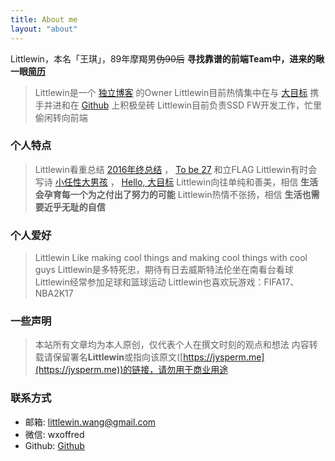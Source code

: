 ```yaml
---
title: About me
layout: "about"
---
```


Littlewin，本名「王琪」，89年摩羯男~~伪90后~~
**寻找靠谱的前端Team中，进来的瞅一眼[简历](/resume)**

> Littlewin是一个 [独立博客](http://littlewin.info) 的Owner
> Littlewin目前热情集中在与 [大目标](http://littlewin.info/2016/11/07/Hello,%20%E5%A4%A7%E7%9B%AE%E6%A0%87/) 携手并进和在 [Github](https://github.com/littlewin-wang) 上积极垒砖
> Littlewin目前负责SSD FW开发工作，忙里偷闲转向前端

### 个人特点
> Littlewin看重总结 [2016年终总结](http://littlewin.info/2016/12/30/2016%E5%B9%B4%E7%BB%88%E6%80%BB%E7%BB%93/) ， [To be 27](http://littlewin.info/2016/12/22/To%20be%2027/) 和立FLAG
> Littlewin有时会写诗 [小任性大男孩](http://littlewin.info/2016/10/17/%E5%B0%8F%E4%BB%BB%E6%80%A7%E5%A4%A7%E7%94%B7%E5%AD%A9/) ， [Hello, 大目标](http://littlewin.info/2016/11/07/Hello,%20%E5%A4%A7%E7%9B%AE%E6%A0%87/)
> Littlewin向往单纯和善美，相信 **生活会孕育每一个为之付出了努力的可能**
> Littlewin热情不张扬，相信 **生活也需要近乎无耻的自信**

### 个人爱好
> Littlewin Like making cool things and making cool things with cool guys
> Littlewin是多特死忠，期待有日去威斯特法伦坐在南看台看球
> Littlewin经常参加足球和篮球运动
> Littlewin也喜欢玩游戏：FIFA17、NBA2K17

### 一些声明
> 本站所有文章均为本人原创，仅代表个人在撰文时刻的观点和想法
> 内容转载请保留署名**Littlewin**或指向该原文([https://jysperm.me](https://jysperm.me))的链接，请勿用于商业用途

### 联系方式
- 邮箱: <littlewin.wang@gmail.com>
- 微信: wxoffred
- Github: [Github](https://github.com/littlewin-wang)